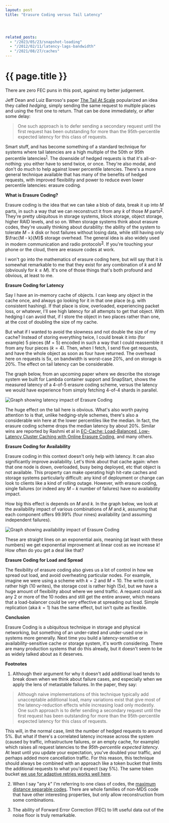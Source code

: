 ```yaml
---
layout: post
title: "Erasure Coding versus Tail Latency"




related_posts:
  - "/2023/05/23/snapshot-loading"
  - "/2012/02/11/latency-lags-bandwidth"
  - "/2021/08/27/caches"
---
```

{{ page.title }}
================

<p class="meta">There are zero FEC puns in this post, against my better judgement.</p>


<script>
  MathJax = {
    tex: {inlineMath: [['$', '$'], ['\\(', '\\)']]}
  };
</script>
<script id="MathJax-script" async src="https://cdn.jsdelivr.net/npm/mathjax@3/es5/tex-mml-chtml.js"></script>

Jeff Dean and Luiz Barroso's paper [The Tail At Scale](https://dl.acm.org/doi/pdf/10.1145/2408776.2408794) popularized an idea they called *hedging*, simply sending the same request to multiple places and using the first one to return. That can be done immediately, or after some delay:

> One such approach is to defer sending a secondary request until the first request has been outstanding for more than the 95th-percentile expected latency for this class of requests.

Smart stuff, and has become something of a standard technique for systems where tail latencies are a high multiple of the 50th or 95th percentile latencies<sup>[1](#foot1)</sup>. The downside of hedged requests is that it's all-or-nothing: you either have to send twice, or once. They're also modal, and don't do much to help against lower percentile latencies. There's a more general technique available that has many of the benefits of hedged requests, with improved flexibility and power to reduce even lower percentile latencies: erasure coding.

**What is Erasure Coding?**

Erasure coding is the idea that we can take a blob of data, break it up into *M* parts, in such a way that we can reconstruct it from any *k* of those *M* parts<sup>[2](#foot2)</sup>. They're pretty ubiquitous in storage systems, block storage, object storage, higher RAID levels, and so on. When storage systems think about erasure codes, they're usually thinking about durability: the ability of the system to tolerate $M - k$ disk or host failures without losing data, while still having only $\frac{M - k}{M}$ storage overhead. The general idea is also widely used in modern communication and radio protocols<sup>[3](#foot3)</sup>. If you're touching your phone or the cloud, there are erasure codes at work.

I won't go into the mathematics of erasure coding here, but will say that it is somewhat remarkable to me that they exist for any combination of *k* and *M* (obviously for $k \leq M$). It's one of those things that's both profound and obvious, at least to me.

**Erasure Coding for Latency**

Say I have an in-memory cache of objects. I can keep any object in the cache once, and always go looking for it in that one place (e.g. with consistent hashing). If that place is slow, overloaded, experiencing packet loss, or whatever, I'll see high latency for all attempts to get that object. With hedging I can avoid that, if I store the object in two places rather than one, at the cost of doubling the size of my cache.

But what if I wanted to avoid the slowness and not double the size of my cache? Instead of storing everything twice, I could break it into (for example) 5 pieces ($M = 5$) encoded in such a way that I could reassemble it from any four pieces ($k = 4$). Then, when I fetch, I send five get requests, and have the whole object as soon as four have returned. The overhead here on requests is 5x, on bandwidth is worst-case 20%, and on storage is 20%. The effect on tail latency can be considerable.

The graph below, from an upcoming paper where we describe the storage system we built for Lambda container support and SnapStart, shows the measured latency of a 4-of-5 erasure coding scheme, versus the latency we would have experience from simply fetching 4-of-4 shards in parallel.

![Graph showing latency impact of Erasure Coding](/blog/images/ec_latency.png)

The huge effect on the tail here is obvious. What's also worth paying attention to is that, unlike hedging-style schemes, there's also a considerable win here at the lower percentiles like the median. In fact, the erasure coding scheme drops the median latency by about 20%. Similar wins are reported by Rashmi et al in [EC-Cache: Load-Balanced, Low-Latency Cluster Caching with Online Erasure Coding](https://www.usenix.org/system/files/conference/osdi16/osdi16-rashmi.pdf), and many others.

**Erasure Coding for Availability**

Erasure coding in this context doesn't only help with latency. It can also significantly improve availability. Let's think about that cache again: when that one node is down, overloaded, busy being deployed, etc that object is not available. This property can make operating high hit-rate caches and storage systems particularly difficult: any kind of deployment or change can look to clients like a kind of rolling outage. However, with erasure coding, single failures (or indeed any $M - k$ number of failures) have no availability impact.

How big this effect is depends on *M* and *k*. In the graph below, we look at the availability impact of various combinations of *M* and *k*, assuming that each component offers 99.99% (four nines) availability (and assuming independent failures).

![Graph showing availability impact of Erasure Coding](/blog/images/ec_availability.png)

These are straight lines on an exponential axis, meaning (at least with these numbers) we get exponential improvement at linear cost as we increase *k*! How often do you get a deal like that?

**Erasure Coding for Load and Spread**

The flexibility of erasure coding also gives us a lot of control in how we spread out load, and avoid overheating particular nodes. For example, imagine we were using a scheme with $k = 2$ and $M = 10$. The write cost is rather high (10 writes), the storage cost is rather high (5x), but we have a huge amount of flexibility about where we send traffic. A request could ask any 2 or more of the 10 nodes and still get the entire answer, which means that a load-balancer could be very effective at spreading out load. Simple replication (aka $k = 1$) has the same effect, but isn't quite as flexible.

**Conclusion**

Erasure Coding is a ubiquitous technique in storage and physical networking, but something of an under-rated and under-used one in systems more generally. Next time you build a latency-sensitive or availability-sensitive cache or storage system, it's worth considering. There are many production systems that do this already, but it doesn't seem to be as widely talked about as it deserves.

**Footnotes**

1. <a name="foot1"></a> Although their argument for why it doesn't add additional load tends to break down when we think about failure cases, and especially when we apply the lens of metastable failures. In the paper, they say:
> Although naive implementations of this technique typically add unacceptable additional load, many variations exist that give most of the latency-reduction effects while increasing load only modestly. One such approach is to defer sending a secondary request until the first request has been outstanding for more than the 95th-percentile expected latency for this class of requests.

This will, in the normal case, limit the number of hedged requests to around 5%. But what if there's a correlated latency increase across the system (caused by traffic, infrastructure failures, or an empty cache, for example) which raises all request latencies to the *95th-percentile expected latency*. At least until you update your expectation, you've doubled your traffic, and perhaps added more cancellation traffic. For this reason, this technique should always be combined with an approach like a token bucket that limits the additional requests to what you'd expect (say 5%). The same token bucket [we use for adaptive retries works well here](https://brooker.co.za/blog/2022/02/28/retries.html).

2. <a name="foot2"></a> When I say "any *k*" I'm referring to one class of codes, the [maximum distance separable codes](https://www.johndcook.com/blog/2020/03/07/mds-codes/). There are whole families of non-MDS code that have other interesting properties, but only allow reconstruction from some combinations.

3. <a name="foot3"></a> The ability of Forward Error Correction (FEC) to lift useful data out of the noise floor is truly remarkable.